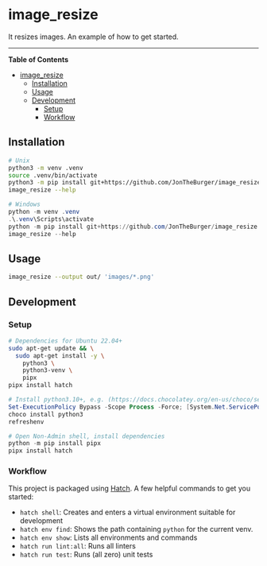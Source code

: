 # image_resize

It resizes images. An example of how to get started.

-----

**Table of Contents**

- [image\_resize](#image_resize)
  - [Installation](#installation)
  - [Usage](#usage)
  - [Development](#development)
    - [Setup](#setup)
    - [Workflow](#workflow)

## Installation

```bash
# Unix
python3 -m venv .venv
source .venv/bin/activate
python3 -m pip install git+https://github.com/JonTheBurger/image_resize
image_resize --help
```

```ps1
# Windows
python -m venv .venv
.\.venv\Scripts\activate
python -m pip install git+https://github.com/JonTheBurger/image_resize
image_resize --help
```

## Usage

```bash
image_resize --output out/ 'images/*.png'
```

## Development

### Setup

```bash
# Dependencies for Ubuntu 22.04+
sudo apt-get update && \
  sudo apt-get install -y \
    python3 \
    python3-venv \
    pipx
pipx install hatch
```

```ps1
# Install python3.10+, e.g. (https://docs.chocolatey.org/en-us/choco/setup)
Set-ExecutionPolicy Bypass -Scope Process -Force; [System.Net.ServicePointManager]::SecurityProtocol = [System.Net.ServicePointManager]::SecurityProtocol -bor 3072; iex ((New-Object System.Net.WebClient).DownloadString('https://community.chocolatey.org/install.ps1'))
choco install python3
refreshenv

# Open Non-Admin shell, install dependencies
python -m pip install pipx
pipx install hatch
```

### Workflow

This project is packaged using [Hatch](https://hatch.pypa.io/latest/). A few helpful
commands to get you started:

- `hatch shell`: Creates and enters a virtual environment suitable for development
- `hatch env find`: Shows the path containing `python` for the current venv.
- `hatch env show`: Lists all environments and commands
- `hatch run lint:all`: Runs all linters
- `hatch run test`: Runs (all zero) unit tests
